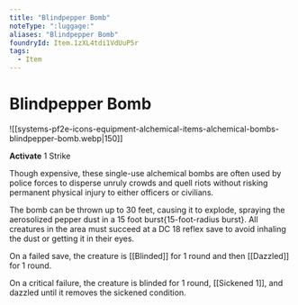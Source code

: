 ```yaml
---
title: "Blindpepper Bomb"
noteType: ":luggage:"
aliases: "Blindpepper Bomb"
foundryId: Item.1zXL4tdi1VdUuP5r
tags:
  - Item
---
```


# Blindpepper Bomb
![[systems-pf2e-icons-equipment-alchemical-items-alchemical-bombs-blindpepper-bomb.webp|150]]

**Activate** 1 Strike

Though expensive, these single-use alchemical bombs are often used by police forces to disperse unruly crowds and quell riots without risking permanent physical injury to either officers or civilians.

The bomb can be thrown up to 30 feet, causing it to explode, spraying the aerosolized pepper dust in a 15 foot burst{15-foot-radius burst}. All creatures in the area must succeed at a DC 18 reflex save to avoid inhaling the dust or getting it in their eyes.

On a failed save, the creature is [[Blinded]] for 1 round and then [[Dazzled]] for 1 round.

On a critical failure, the creature is blinded for 1 round, [[Sickened 1]], and dazzled until it removes the sickened condition.
